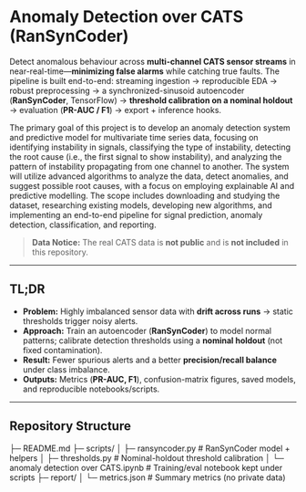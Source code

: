 # Anomaly Detection over CATS (RanSynCoder)

Detect anomalous behaviour across **multi-channel CATS sensor streams** in near-real-time—**minimizing false alarms** while catching true faults. The pipeline is built end-to-end: streaming ingestion → reproducible EDA → robust preprocessing → a synchronized-sinusoid autoencoder (**RanSynCoder**, TensorFlow) → **threshold calibration on a nominal holdout** → evaluation (**PR-AUC / F1**) → export + inference hooks.

The primary goal of this project is to develop an anomaly detection system and predictive model for multivariate time series data, focusing on identifying instability in signals, classifying the type of instability, detecting the root cause (i.e., the first signal to show instability), and analyzing the pattern of instability propagating from one channel to another. The system will utilize advanced algorithms to analyze the data, detect anomalies, and suggest possible root causes, with a focus on employing explainable AI and predictive modelling. The scope includes downloading and studying the dataset, researching existing models, developing new algorithms, and implementing an end-to-end pipeline for signal prediction, anomaly detection, classification, and reporting.

> **Data Notice:** The real CATS data is **not public** and is **not included** in this repository.

---

## TL;DR

- **Problem:** Highly imbalanced sensor data with **drift across runs** → static thresholds trigger noisy alerts.  
- **Approach:** Train an autoencoder (**RanSynCoder**) to model normal patterns; calibrate detection thresholds using a **nominal holdout** (not fixed contamination).  
- **Result:** Fewer spurious alerts and a better **precision/recall balance** under class imbalance.  
- **Outputs:** Metrics (**PR-AUC, F1**), confusion-matrix figures, saved models, and reproducible notebooks/scripts.

---

## Repository Structure

├─ README.md
├─ scripts/
│ ├─ ransyncoder.py # RanSynCoder model + helpers
│ ├─ thresholds.py # Nominal-holdout threshold calibration
│ └─ anomaly detection over CATS.ipynb # Training/eval notebook kept under scripts
├─ report/
│ └─ metrics.json # Summary metrics (no private data)


